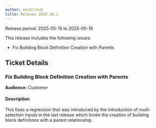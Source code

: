 ```yaml
---
author: meshcloud
title: Release 2025.20.1
---
```


Release period: 2025-05-15 to 2025-05-19

This release includes the following issues:
* Fix Building Block Definition Creation with Parents
<!--truncate-->

## Ticket Details
### Fix Building Block Definition Creation with Parents
**Audience:** Customer


#### Description
This fixes a regression that was introduced by the introduction of multi-selection inputs in the last release
which broke the creation of building block definitions with a parent relationship.

